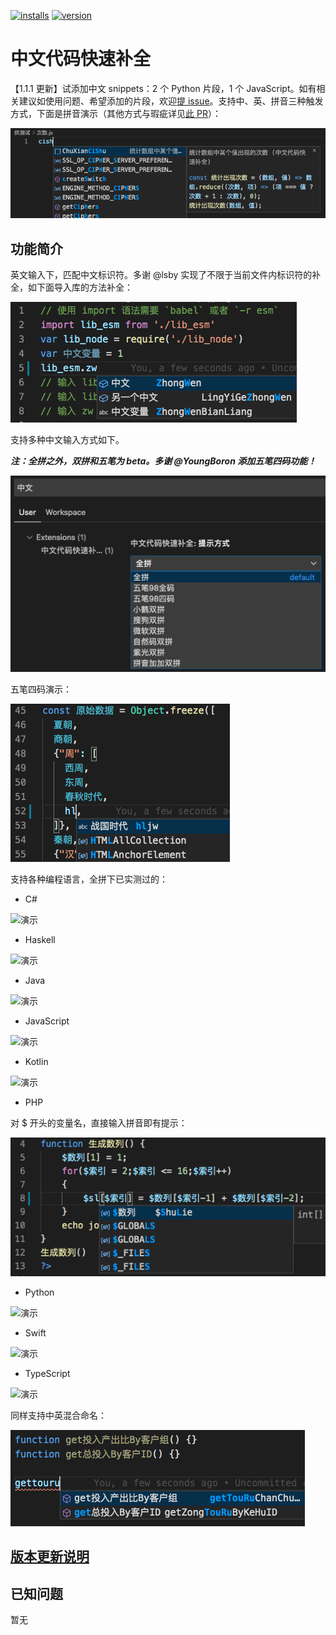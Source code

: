 [![installs](https://vsmarketplacebadge.apphb.com/installs/CodeInChinese.ChineseInputAssistant.svg?style=flat-square)](https://marketplace.visualstudio.com/items?itemName=CodeInChinese.ChineseInputAssistant)
[![version](https://vsmarketplacebadge.apphb.com/version/CodeInChinese.ChineseInputAssistant.svg?style=flat-square)](https://marketplace.visualstudio.com/items?itemName=CodeInChinese.ChineseInputAssistant)

# 中文代码快速补全

【1.1.1 更新】试添加中文 snippets：2 个 Python 片段，1 个 JavaScript。如有相关建议如使用问题、希望添加的片段，欢迎[提 issue](https://github.com/program-in-chinese/vscode_Chinese_Input_Assistant/issues)。支持中、英、拼音三种触发方式，下面是拼音演示（其他方式与瑕疵详见[此 PR](https://github.com/program-in-chinese/vscode_Chinese_Input_Assistant/pull/24)）：

![](截图/演示_snippet_拼音.png)

## 功能简介

英文输入下，匹配中文标识符。多谢 @lsby 实现了不限于当前文件内标识符的补全，如下面导入库的方法补全：

![演示](截图/演示_库.png)

支持多种中文输入方式如下。

***注：全拼之外，双拼和五笔为 beta。多谢 @YoungBoron 添加五笔四码功能！***

![演示](截图/输入法选项.png)

五笔四码演示：

![演示](截图/输入法_五笔四码.png)

支持各种编程语言，全拼下已实测过的：

- C#

![演示](截图/演示_c.png)

- Haskell

![演示](截图/演示_Haskell.png)

- Java

![演示](截图/演示_Java.png)

- JavaScript

![演示](截图/演示_JS.png)

- Kotlin

![演示](截图/演示_Kotlin.png)

- PHP

对 $ 开头的变量名，直接输入拼音即有提示：

![演示](截图/演示_PHP.png)

- Python

![演示](截图/演示_Python.png)

- Swift

![演示](截图/演示_Swift.png)

- TypeScript

![演示](截图/演示_TS.png)

同样支持中英混合命名：

![演示](截图/演示_中英混合.png)

## [版本更新说明](CHANGELOG.md)

## 已知问题

暂无
